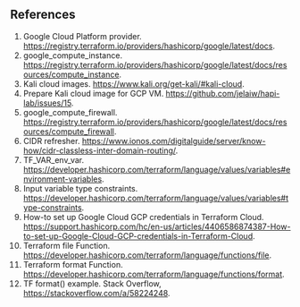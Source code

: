 ## References
1. Google Cloud Platform provider. https://registry.terraform.io/providers/hashicorp/google/latest/docs.
1. google_compute_instance. https://registry.terraform.io/providers/hashicorp/google/latest/docs/resources/compute_instance.
1. Kali cloud images. https://www.kali.org/get-kali/#kali-cloud.
1. Prepare Kali cloud image for GCP VM. https://github.com/jelaiw/hapi-lab/issues/15.
1. google_compute_firewall. https://registry.terraform.io/providers/hashicorp/google/latest/docs/resources/compute_firewall.
1. CIDR refresher. https://www.ionos.com/digitalguide/server/know-how/cidr-classless-inter-domain-routing/.
1. TF_VAR_env_var. https://developer.hashicorp.com/terraform/language/values/variables#environment-variables.
1. Input variable type constraints. https://developer.hashicorp.com/terraform/language/values/variables#type-constraints.
1. How-to set up Google Cloud GCP credentials in Terraform Cloud. https://support.hashicorp.com/hc/en-us/articles/4406586874387-How-to-set-up-Google-Cloud-GCP-credentials-in-Terraform-Cloud.
1. Terraform file Function. https://developer.hashicorp.com/terraform/language/functions/file.
1. Terraform format Function. https://developer.hashicorp.com/terraform/language/functions/format.
1. TF format() example. Stack Overflow, https://stackoverflow.com/a/58224248.
